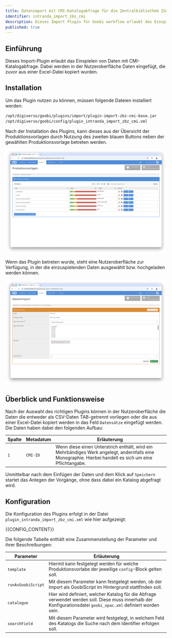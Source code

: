 ```yaml
---
title: Datenimport mit CMI-Katalogabfrage für die Zentralbibliothek Zürich
identifier: intranda_import_zbz_cmi
description: Dieses Import Plugin für Goobi workflow erlaubt das Einspielen von Daten mit anschließender Katalogabfrage aus CMI, wie es für die Zentralbibliothek Zürich benötigt wird.
published: true
---
```


## Einführung
Dieses Import-Plugin erlaubt das Einspielen von Daten mit CMI-Katalogabfrage. Dabei werden in der Nutzeroberfläche Daten eingefügt, die zuvor aus einer Excel-Datei kopiert wurden.

## Installation
Um das Plugin nutzen zu können, müssen folgende Dateien installiert werden:

```bash
/opt/digiverso/goobi/plugins/import/plugin-import-zbz-cmi-base.jar
/opt/digiverso/goobi/config/plugin_intranda_import_zbz_cmi.xml
```

Nach der Installation des Plugins, kann dieses aus der Übersicht der Produktionsvorlagen durch Nutzung des zweiten blauen Buttons neben der gewählten Produktionsvorlage betreten werden.

![Produktionsvorlage mit zusätzlichem blauen Button für den Massenimport](screen1_de.png)

Wenn das Plugin betreten wurde, steht eine Nutzeroberfläche zur Verfügung, in der die einzuspielenden Daten ausgewählt bzw. hochgeladen werden können.

![Nutzeroberfläche des Import-Plugins](screen2_de.png)


## Überblick und Funktionsweise
Nach der Auswahl des richtigen Plugins können in der Nutzeroberfläche die Daten die entweder als CSV-Daten TAB-getrennt vorliegen oder die aus einer Excel-Datei kopiert werden in das Feld `Datensätze` eingefügt werden. Die Daten haben dabei den folgenden Aufbau:

Spalte    | Metadatum       | Erläuterung
----------|-----------------|-------------------------
`1`       | `CMI-ID`        | Wenn diese einen Unterstrich enthält, wird ein Mehrbändiges Werk angelegt, andernfalls eine Monographie. Hierbei handelt es sich um eine Pflichtangabe.

Unmittelbar nach dem Einfügen der Daten und dem Klick auf `Speichern` startet das Anlegen der Vorgänge, ohne dass dabei ein Katalog abgefragt wird.


## Konfiguration
Die Konfiguration des Plugins erfolgt in der Datei `plugin_intranda_import_zbz_cmi.xml` wie hier aufgezeigt:

{{CONFIG_CONTENT}}

Die folgende Tabelle enthält eine Zusammenstellung der Parameter und ihrer Beschreibungen:

Parameter               | Erläuterung
------------------------|------------------------------------
`template`              | Hiermit kann festgelegt werden für welche Produktionsvorlabe der jeweilige `config`-Block gelten soll. 
`runAsGoobiScript`      | Mit diesem Parameter kann festgelegt werden, ob der Import als GoobiScript im Hintergrund stattfinden soll.
`catalogue`             | Hier wird definiert, welcher Katalog für die Abfrage verwendet werden soll. Diese muss innerhalb der Konfigurationsdatei `goobi_opac.xml` definiert worden sein.
`searchField`           | Mit diesem Parameter wird festgelegt, in welchem Feld des Katalogs die Suche nach dem Identifier erfolgen soll.